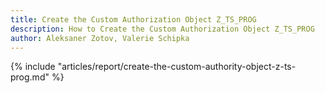 ```yaml
---
title: Create the Custom Authorization Object Z_TS_PROG
description: How to Create the Custom Authorization Object Z_TS_PROG
author: Aleksaner Zotov, Valerie Schipka
---
```


{% include "articles/report/create-the-custom-authority-object-z-ts-prog.md" %}